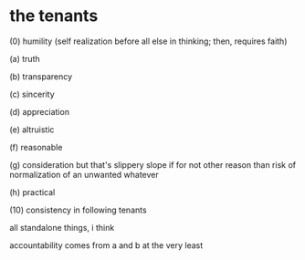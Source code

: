 # the tenants

(0) humility (self realization before all else in thinking; then, requires faith)

(a) truth

(b) transparency

(c) sincerity

(d) appreciation 

(e) altruistic 

(f) reasonable 

(g) consideration but that's slippery slope if for not other reason than risk of normalization of an unwanted whatever

(h) practical

(10) consistency in following tenants

all standalone things, i think

accountability comes from a and b at the very least